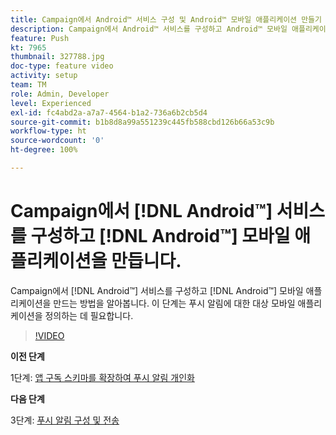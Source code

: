 ```yaml
---
title: Campaign에서 Android™ 서비스 구성 및 Android™ 모바일 애플리케이션 만들기
description: Campaign에서 Android™ 서비스를 구성하고 Android™ 모바일 애플리케이션을 만드는 방법을 알아봅니다.
feature: Push
kt: 7965
thumbnail: 327788.jpg
doc-type: feature video
activity: setup
team: TM
role: Admin, Developer
level: Experienced
exl-id: fc4abd2a-a7a7-4564-b1a2-736a6b2cb5d4
source-git-commit: b1b8d8a99a551239c445fb588cbd126b66a53c9b
workflow-type: ht
source-wordcount: '0'
ht-degree: 100%

---
```


# Campaign에서 [!DNL Android™] 서비스를 구성하고 [!DNL Android™] 모바일 애플리케이션을 만듭니다.

Campaign에서 [!DNL Android™] 서비스를 구성하고 [!DNL Android™] 모바일 애플리케이션을 만드는 방법을 알아봅니다. 이 단계는 푸시 알림에 대한 대상 모바일 애플리케이션을 정의하는 데 필요합니다.

>[!VIDEO](https://video.tv.adobe.com/v/327788?quality=12&learn=on)

**이전 단계**

1단계: [앱 구독 스키마를 확장하여 푸시 알림 개인화](/help/tutorial-get-started-with-push-notifications-for-android/extend-the-app-subscription-schema.md)

**다음 단계**

3단계: [푸시 알림 구성 및 전송](/help/tutorial-get-started-with-push-notifications-for-android/configure-and-send-push-notifications.md)

